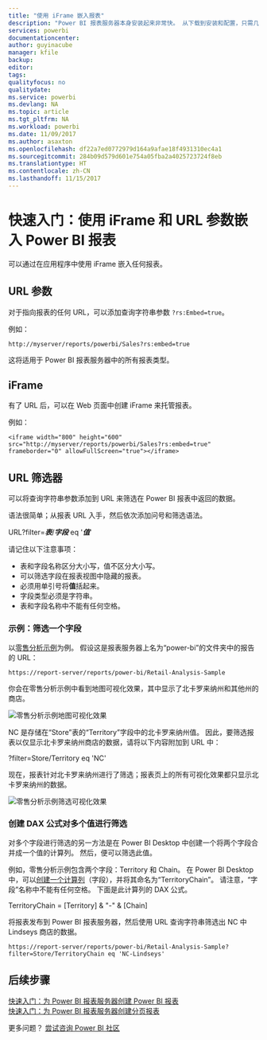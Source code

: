 ```yaml
---
title: "使用 iFrame 嵌入报表"
description: "Power BI 报表服务器本身安装起来非常快。 从下载到安装和配置，只需几分钟，即可快速上手使用。"
services: powerbi
documentationcenter: 
author: guyinacube
manager: kfile
backup: 
editor: 
tags: 
qualityfocus: no
qualitydate: 
ms.service: powerbi
ms.devlang: NA
ms.topic: article
ms.tgt_pltfrm: NA
ms.workload: powerbi
ms.date: 11/09/2017
ms.author: asaxton
ms.openlocfilehash: df22a7ed0772979d164a9afae18f4931310ec4a1
ms.sourcegitcommit: 284b09d579d601e754a05fba2a4025723724f8eb
ms.translationtype: HT
ms.contentlocale: zh-CN
ms.lasthandoff: 11/15/2017
---
```

# <a name="quickstart-embed-a-power-bi-report-using-an-iframe-and-url-parameters"></a>快速入门：使用 iFrame 和 URL 参数嵌入 Power BI 报表

可以通过在应用程序中使用 iFrame 嵌入任何报表。 

## <a name="url-parameter"></a>URL 参数

对于指向报表的任何 URL，可以添加查询字符串参数 `?rs:Embed=true`。

例如：

```
http://myserver/reports/powerbi/Sales?rs:embed=true
```

这将适用于 Power BI 报表服务器中的所有报表类型。

## <a name="iframe"></a>iFrame

有了 URL 后，可以在 Web 页面中创建 iFrame 来托管报表。

例如：

```
<iframe width="800" height="600" src="http://myserver/reports/powerbi/Sales?rs:embed=true" frameborder="0" allowFullScreen="true"></iframe>
```

## <a name="url-filter"></a>URL 筛选器

可以将查询字符串参数添加到 URL 来筛选在 Power BI 报表中返回的数据。

语法很简单；从报表 URL 入手，然后依次添加问号和筛选语法。

URL?filter=***表***/***字段*** eq '***值***'

请记住以下注意事项：

- 表和字段名称区分大小写，值不区分大小写。
- 可以筛选字段在报表视图中隐藏的报表。
- 必须用单引号将**值**括起来。
- 字段类型必须是字符串。
- 表和字段名称中不能有任何空格。

###  <a name="example-filter-on-a-field"></a>示例：筛选一个字段

以[零售分析示例](../sample-datasets.md)为例。 假设这是报表服务器上名为“power-bi”的文件夹中的报告的 URL：

```
https://report-server/reports/power-bi/Retail-Analysis-Sample
```

你会在零售分析示例中看到地图可视化效果，其中显示了北卡罗来纳州和其他州的商店。

![零售分析示例地图可视化效果](media/quickstart-embed/report-server-retail-analysis-sample-map.png)

NC 是存储在“Store”表的“Territory”字段中的北卡罗来纳州值。 因此，要筛选报表以仅显示北卡罗来纳州商店的数据，请将以下内容附加到 URL 中：

?filter=Store/Territory eq 'NC'

现在，报表针对北卡罗来纳州进行了筛选；报表页上的所有可视化效果都只显示北卡罗来纳州的数据。

![零售分析示例筛选可视化效果](media/quickstart-embed/report-server-retail-analysis-sample-filtered-map.png)

### <a name="create-a-dax-formula-to-filter-on-multiple-values"></a>创建 DAX 公式对多个值进行筛选

对多个字段进行筛选的另一方法是在 Power BI Desktop 中创建一个将两个字段合并成一个值的计算列。 然后，便可以筛选此值。

例如，零售分析示例包含两个字段：Territory 和 Chain。 在 Power BI Desktop 中，可以[创建一个计算列](../desktop-tutorial-create-calculated-columns.md)（字段），并将其命名为“TerritoryChain”。 请注意，“字段”名称中不能有任何空格。 下面是此计算列的 DAX 公式。

TerritoryChain = [Territory] & "-" & [Chain]

将报表发布到 Power BI 报表服务器，然后使用 URL 查询字符串筛选出 NC 中 Lindseys 商店的数据。

```
https://report-server/reports/power-bi/Retail-Analysis-Sample?filter=Store/TerritoryChain eq 'NC-Lindseys'

```

## <a name="next-steps"></a>后续步骤

[快速入门：为 Power BI 报表服务器创建 Power BI 报表](quickstart-create-powerbi-report.md)  
[快速入门：为 Power BI 报表服务器创建分页报表](quickstart-create-paginated-report.md)  

更多问题？ [尝试咨询 Power BI 社区](https://community.powerbi.com/)